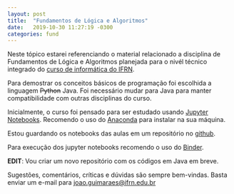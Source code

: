 ```yaml
---
layout: post
title:  "Fundamentos de Lógica e Algoritmos"
date:   2019-10-30 11:27:19 -0300
categories: fund
---
```


Neste tópico estarei referenciando o material relacionado a disciplina de Fundamentos de Lógica e Algoritmos planejada para o nivél técnico integrado do [curso de informática do IFRN](http://portal.ifrn.edu.br/campus/ensino/cursos/cursos-tecnicos-de-nivel-medio/tecnico-integrado/tecnico-em-informatica/view). 


Para demostrar os conceitos básicos de programação foi escolhida a linguagem <s>Python</s> Java. Foi necessário mudar para Java para manter compatibilidade com outras disciplinas do curso. 

Inicialmente, o curso foi pensado para ser estudado usando [Jupyter Notebooks](https://jupyter.org/). Recomendo o uso do [Anaconda](https://repo.anaconda.com/archive/Anaconda3-2019.10-Windows-x86_64.exe) para instalar na sua máquina. 

Estou guardando os notebooks das aulas em um repositório no [github](https://github.com/jp-guimaraes/intro_python).

Para execução dos jupyter notebooks recomendo o uso do [Binder](http://mybinder.org). 

**EDIT**: Vou criar um novo repositório com os códigos em Java em breve.

Sugestões, comentários, críticas e dúvidas são sempre bem-vindas. Basta enviar um e-mail para <joao.guimaraes@ifrn.edu.br>


